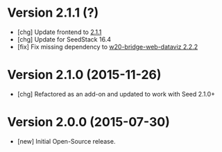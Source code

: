 # Version 2.1.1 (?)

* [chg] Update frontend to [2.1.1](https://github.com/seedstack/w20-monitoring-addon/releases/tag/v2.1.1)
* [chg] Update for SeedStack 16.4
* [fix] Fix missing dependency to [w20-bridge-web-dataviz 2.2.2](https://github.com/seedstack/w20-bridge-addon/releases/tag/v2.2.2)

# Version 2.1.0 (2015-11-26)

* [chg] Refactored as an add-on and updated to work with Seed 2.1.0+

# Version 2.0.0 (2015-07-30)

* [new] Initial Open-Source release.
